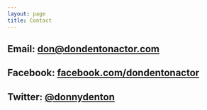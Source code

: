 ```yaml
---
layout: page
title: Contact
---
```


## Email: <a href="mailto:don@dondentonactor.com">don@dondentonactor.com</a>

## Facebook: <a href="https://www.facebook.com/dondentonactor">facebook.com/dondentonactor</a>

## Twitter: <a href="http://twitter.com/donnydenton">@donnydenton</a>